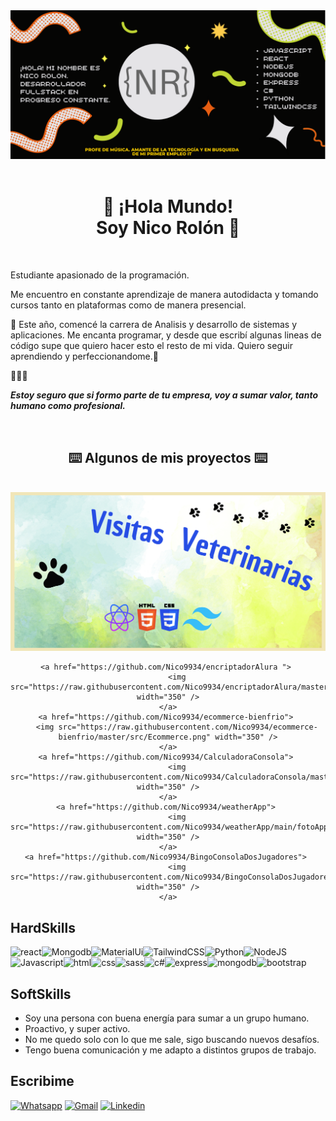 <div align="center">
  <img src="https://raw.githubusercontent.com/Nico9934/Nico9934/main/PortadaGithub.png" width="1000" />
</div> 
<br>
 <h1 align="center">🏃‍ ¡Hola Mundo! <br> Soy Nico Rolón 🏃‍</h1>
<br>

Estudiante apasionado de la programación. 

Me encuentro en constante aprendizaje de manera autodidacta y tomando cursos tanto en plataformas como de manera presencial.

💎 Este año, comencé la carrera de Analisis y desarrollo de sistemas y aplicaciones. 
Me encanta programar, y desde que escribí algunas lineas de código supe que quiero hacer esto el resto de mi vida. 
Quiero seguir aprendiendo y perfeccionandome.💎

🏃🏃🏃


<p> <em><b> Estoy seguro que si formo parte de tu empresa, voy a sumar valor, tanto humano como profesional.</b> </em> </p>
 

<br>
  <h2 align="center">⌨️ Algunos de mis proyectos ⌨️</h2>
<br>

<div width="800" align="center"> 
  <a href="https://github.com/Nico9934/visitsvet" >
        <img src="https://github.com/Nico9934/visitsvet/blob/master/src/img/Portada.png" />
  </a>
  
    <a href="https://github.com/Nico9934/encriptadorAlura "> 
        <img src="https://raw.githubusercontent.com/Nico9934/encriptadorAlura/master/src/assets/Encriptador.png" width="350" />
    </a>
    <a href="https://github.com/Nico9934/ecommerce-bienfrio"> 
        <img src="https://raw.githubusercontent.com/Nico9934/ecommerce-bienfrio/master/src/Ecommerce.png" width="350" />
    </a>
    <a href="https://github.com/Nico9934/CalculadoraConsola"> 
        <img src="https://raw.githubusercontent.com/Nico9934/CalculadoraConsola/master/CalculadoraConsola/Calculadora.png" width="350" />
    </a>
    <a href="https://github.com/Nico9934/weatherApp"> 
        <img src="https://raw.githubusercontent.com/Nico9934/weatherApp/main/fotoApp.png" width="350" />
    </a>
    <a href="https://github.com/Nico9934/BingoConsolaDosJugadores"> 
        <img src="https://raw.githubusercontent.com/Nico9934/BingoConsolaDosJugadores/master/bingoDosJugadores/Bingo.png" width="350" />
    </a>
</div>


## HardSkills

![react](https://img.shields.io/badge/React-20232A?style=for-the-badge&logo=react&logoColor=61DAFB)![Mongodb](https://img.shields.io/badge/MongoDB-4EA94B?style=for-the-badge&logo=mongodb&logoColor=white)![MaterialUi](https://img.shields.io/badge/Material--UI-0081CB?style=for-the-badge&logo=material-ui&logoColor=white)![TailwindCSS](https://img.shields.io/badge/Tailwind_CSS-38B2AC?style=for-the-badge&logo=tailwind-css&logoColor=white)![Python](https://img.shields.io/badge/Python-3776AB?style=for-the-badge&logo=python&logoColor=white)![NodeJS](https://img.shields.io/badge/Node.js-43853D?style=for-the-badge&logo=node.js&logoColor=white)![Javascript](https://img.shields.io/badge/JavaScript-F7DF1E?style=for-the-badge&logo=javascript&logoColor=black)![html](https://img.shields.io/badge/HTML5-E34F26?style=for-the-badge&logo=html5&logoColor=white)![css](https://img.shields.io/badge/CSS3-1572B6?style=for-the-badge&logo=css3&logoColor=white)![sass](https://img.shields.io/badge/Sass-CC6699?style=for-the-badge&logo=sass&logoColor=white)![c#](https://img.shields.io/badge/C%23-239120?style=for-the-badge&logo=c-sharp&logoColor=white)![express](https://img.shields.io/badge/Express.js-404D59?style=for-the-badge)![mongodb](https://img.shields.io/badge/MongoDB-4EA94B?style=for-the-badge&logo=mongodb&logoColor=white)![bootstrap](https://img.shields.io/badge/Bootstrap-563D7C?style=for-the-badge&logo=bootstrap&logoColor=white)


## SoftSkills
- Soy una persona con buena energía para sumar a un grupo humano.
- Proactivo, y super activo.
- No me quedo solo con lo que me sale, sigo buscando nuevos desafíos.
- Tengo buena comunicación y me adapto a distintos grupos de trabajo. 

## Escribime

[![Whatsapp](https://img.shields.io/badge/WhatsApp-25D366?style=for-the-badge&logo=whatsapp&logoColor=white)](https://api.whatsapp.com/send?phone=%2B541166809127&text=%C2%A1Hola%21+Soy+Nico+Rolon.+Desarrollador+FullStack.+%C2%A1Dejame+un+mensaje+y+cuando+me+libero+te+contesto%21)
[![Gmail](https://img.shields.io/badge/Gmail-D14836?style=for-the-badge&logo=gmail&logoColor=white)](nico9934@gmail.com)
[![Linkedin](https://img.shields.io/badge/LinkedIn-0077B5?style=for-the-badge&logo=linkedin&logoColor=white)](https://www.linkedin.com/in/nicolas-rolon/)
